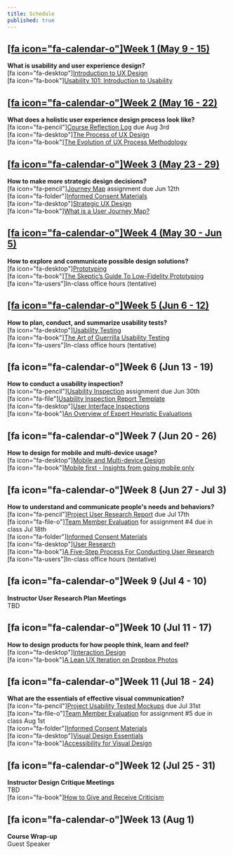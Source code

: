 ```yaml
---
title: Schedule
published: true
---
```


## [[fa icon="fa-calendar-o"]Week 1 (May 9 - 15)](../home/module-01)
**What is usability and user experience design?**  
[fa icon="fa-desktop"][Introduction to UX Design](../presentations/module-01?target=_blank)  
[fa icon="fa-book"][Usability 101: Introduction to Usability](https://www.nngroup.com/articles/usability-101-introduction-to-usability/)  

## [[fa icon="fa-calendar-o"]Week 2 (May 16 - 22)](../home/module-02)
**What does a holistic user experience design process look like?**  
[fa icon="fa-pencil"][Course Reflection Log](https://sso.canvaslms.com/courses/1413912/assignments/9519528) due Aug 3rd  
[fa icon="fa-desktop"][The Process of UX Design](../presentations/module-02?target=_blank)  
[fa icon="fa-book"][The Evolution of UX Process Methodology](https://uxplanet.org/the-evolution-of-ux-process-methodology-47f52557178b)  

## [[fa icon="fa-calendar-o"]Week 3 (May 23 - 29)](../home/module-03)
**How to make more strategic design decisions?**   
[fa icon="fa-pencil"][Journey Map](https://canvas.sfu.ca/courses/38847/assignments/292821) assignment due Jun 12th  
[fa icon="fa-folder"][Informed Consent Materials](https://sso.canvaslms.com/courses/1413912/files/folder/Handouts/Informed%20Consent)  
[fa icon="fa-desktop"][Strategic UX Design](../presentations/module-03?target=_blank)  
[fa icon="fa-book"][What is a User Journey Map?](https://www.aytech.ca/blog/user-journey-map/)  

## [[fa icon="fa-calendar-o"]Week 4 (May 30 - Jun 5)](../home/module-04)
**How to explore and communicate possible design solutions?**   
[fa icon="fa-desktop"][Prototyping](../presentations/module-04?target=_blank)  
[fa icon="fa-book"][The Skeptic’s Guide To Low-Fidelity Prototyping](https://www.smashingmagazine.com/2014/10/the-skeptics-guide-to-low-fidelity-prototyping/)  
[fa icon="fa-users"]In-class office hours (tentative)  

## [[fa icon="fa-calendar-o"]Week 5 (Jun 6 - 12)](../home/module-05)
**How to plan, conduct, and summarize usability tests?**  
[fa icon="fa-desktop"][Usability Testing](../presentations/module-05s?target=_blank)  
[fa icon="fa-book"][The Art of Guerrilla Usability Testing](http://www.uxbooth.com/articles/the-art-of-guerrilla-usability-testing/)  
[fa icon="fa-users"]In-class office hours (tentative)

## [fa icon="fa-calendar-o"]Week 6 (Jun 13 - 19)
**How to conduct a usability inspection?**   
[fa icon="fa-pencil"][Usability Inspection](https://sso.canvaslms.com/courses/1413912/assignments/9519532) assignment due Jun 30th  
[fa icon="fa-file"][Usability Inspection Report Template](https://sso.canvaslms.com/courses/1413912/files/folder/Handouts/Usability%20Inspection%20Report%20Template)  
[fa icon="fa-desktop"][User Interface Inspections](../presentations/module-06?target=_blank)  
[fa icon="fa-book"][An Overview of Expert Heuristic Evaluations](https://www.uxmatters.com/mt/archives/2014/06/an-overview-of-expert-heuristic-evaluations.php)      
## [fa icon="fa-calendar-o"]Week 7 (Jun 20 - 26)
**How to design for mobile and multi-device usage?**  
[fa icon="fa-desktop"][Mobile and Multi-device Design](../presentations/module-07?target=_blank)  
[fa icon="fa-book"][Mobile first - Insights from going mobile only](http://blog.invisionapp.com/mobile-first-mobile-only/)  

## [fa icon="fa-calendar-o"]Week 8 (Jun 27 - Jul 3)
**How to understand and communicate people's needs and behaviors?**   
[fa icon="fa-pencil"][Project User Research Report](https://sso.canvaslms.com/courses/1413912/assignments/9519534) due Jul 17th  
[fa icon="fa-file-o"][Team Member Evaluation](https://sso.canvaslms.com/courses/1413912/files/folder/Handouts/Team%20Member%20Evaluations) for  assignment #4 due in class Jul 18th  
[fa icon="fa-folder"][Informed Consent Materials](https://sso.canvaslms.com/courses/1413912/files/folder/Handouts/Informed%20Consent)  
[fa icon="fa-desktop"][User Research](../presentations/module-08?target=_blank)  
[fa icon="fa-book"][A Five-Step Process For Conducting User Research](http://www.smashingmagazine.com/2013/09/5-step-process-conducting-user-research/)  
[fa icon="fa-users"]In-class office hours (tentative)  

## [fa icon="fa-calendar-o"]Week 9 (Jul 4 - 10)
**Instructor User Research Plan Meetings**  
TBD

## [fa icon="fa-calendar-o"]Week 10 (Jul 11 - 17)
**How to design products for how people think, learn and feel?**  
[fa icon="fa-desktop"][Interaction Design](../presentations/module-10?target=_blank)  
[fa icon="fa-book"][A Lean UX Iteration on Dropbox Photos](https://medium.com/bridge-collection/a-lean-ux-iteration-on-dropbox-photos-edfa7b245c27#.fdtsczbnj)

## [fa icon="fa-calendar-o"]Week 11 (Jul 18 - 24)
**What are the essentials of effective visual communication?**   
[fa icon="fa-pencil"][Project Usability Tested Mockups](https://sso.canvaslms.com/courses/1413912/assignments/9519533) due Jul 31st    
[fa icon="fa-file-o"][Team Member Evaluation](https://sso.canvaslms.com/courses/1413912/files/folder/Handouts/Team%20Member%20Evaluations) for assignment #5 due in class Aug 1st  
[fa icon="fa-folder"][Informed Consent Materials](https://sso.canvaslms.com/courses/1413912/files/folder/Handouts/Informed%20Consent)  
[fa icon="fa-desktop"][Visual Design Essentials](../presentations/module-11?target=_blank)  
[fa icon="fa-book"][Accessibility for Visual Design](http://www.uxbooth.com/articles/accessibility-visual-design/)  

## [fa icon="fa-calendar-o"]Week 12 (Jul 25 - 31)
**Instructor Design Critique Meetings**  
TBD  
[fa icon="fa-book"][How to Give and Receive Criticism](http://scottberkun.com/essays/35-how-to-give-and-receive-criticism/)

## [fa icon="fa-calendar-o"]Week 13 (Aug 1)
**Course Wrap-up**  
Guest Speaker
